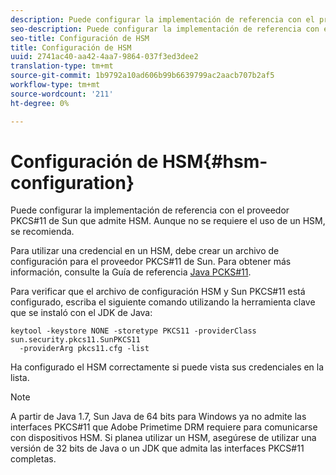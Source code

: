 ```yaml
---
description: Puede configurar la implementación de referencia con el proveedor PKCS#11 de Sun que admite HSM. Aunque no se requiere el uso de un HSM, se recomienda.
seo-description: Puede configurar la implementación de referencia con el proveedor PKCS#11 de Sun que admite HSM. Aunque no se requiere el uso de un HSM, se recomienda.
seo-title: Configuración de HSM
title: Configuración de HSM
uuid: 2741ac40-aa42-4aa7-9864-037f3ed3dee2
translation-type: tm+mt
source-git-commit: 1b9792a10ad606b99b6639799ac2aacb707b2af5
workflow-type: tm+mt
source-wordcount: '211'
ht-degree: 0%

---
```



# Configuración de HSM{#hsm-configuration}

Puede configurar la implementación de referencia con el proveedor PKCS#11 de Sun que admite HSM. Aunque no se requiere el uso de un HSM, se recomienda.

Para utilizar una credencial en un HSM, debe crear un archivo de configuración para el proveedor PKCS#11 de Sun. Para obtener más información, consulte la Guía de referencia [Java PCKS#11](https://docs.oracle.com/javase/1.5.0/docs/guide/security/p11guide.html).

Para verificar que el archivo de configuración HSM y Sun PKCS#11 está configurado, escriba el siguiente comando utilizando la herramienta clave que se instaló con el JDK de Java:

```
keytool -keystore NONE -storetype PKCS11 -providerClass sun.security.pkcs11.SunPKCS11 
  -providerArg pkcs11.cfg -list
```

Ha configurado el HSM correctamente si puede vista sus credenciales en la lista.

>[!NOTE]
>
>A partir de Java 1.7, Sun Java de 64 bits para Windows ya no admite las interfaces PKCS#11 que Adobe Primetime DRM requiere para comunicarse con dispositivos HSM. Si planea utilizar un HSM, asegúrese de utilizar una versión de 32 bits de Java o un JDK que admita las interfaces PKCS#11 completas.

